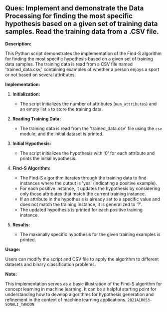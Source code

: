 ## Ques: Implement and demonstrate the Data Processing for finding the most specific hypothesis based on a given set of training data samples. Read the training data from a .CSV file.

**Description:**

This Python script demonstrates the implementation of the Find-S algorithm for finding the most specific hypothesis based on a given set of training data samples. The training data is read from a CSV file named 'trained_data.csv,' containing examples of whether a person enjoys a sport or not based on several attributes.

**Implementation:**

1. **Initialization:**
   - The script initializes the number of attributes (`num_attributes`) and an empty list `a` to store the training data.

2. **Reading Training Data:**
   - The training data is read from the 'trained_data.csv' file using the `csv` module, and the initial dataset is printed.

3. **Initial Hypothesis:**
   - The script initializes the hypothesis with '0' for each attribute and prints the initial hypothesis.

4. **Find-S Algorithm:**
   - The Find-S algorithm iterates through the training data to find instances where the output is 'yes' (indicating a positive example).
   - For each positive instance, it updates the hypothesis by considering only those attributes that match the current training instance.
   - If an attribute in the hypothesis is already set to a specific value and does not match the training instance, it is generalized to '?'.
   - The updated hypothesis is printed for each positive training instance.

5. **Results:**
   - The maximally specific hypothesis for the given training examples is printed.

**Usage:**

Users can modify the script and CSV file to apply the algorithm to different datasets and binary classification problems.

**Note:**

This implementation serves as a basic illustration of the Find-S algorithm for concept learning in machine learning. It can be a helpful starting point for understanding how to develop algorithms for hypothesis generation and refinement in the context of machine learning applications.
`2021A1R053-SONALI_TANDON`
